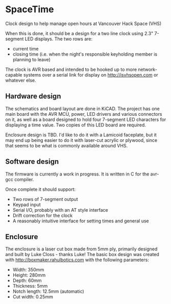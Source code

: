 SpaceTime
=========

Clock design to help manage open hours at Vancouver Hack Space (VHS)

When this is done, it should be a design for a two line clock using 2.3" 7-segment LED
displays.  The two rows are:

* current time
* closing time (i.e. when the night's responsible keyholding member is planning to leave)

The clock is AVR based and intended to be hooked up to more network-capable systems over
a serial link for display on http://isvhsopen.com or whatever else.

Hardware design
---------------

The schematics and board layout are done in KiCAD.  The project has one main board with
the AVR MCU, power, LED drivers and various connectors on it, as well as a board designed
to hold four 7-segment LED characters for displaying a time value.  Two copies of this LED
board are required.

Enclosure design is TBD.  I'd like to do it with a Lamicoid faceplate, but it may end
up being easier to do it with laser-cut acrylic or plywood, since that seems to be what
is commonly available around VHS.

Software design
---------------

The firmware is currently a work in progress.  It is written in C for the avr-gcc
compiler.

Once complete it should support:

* Two rows of 7-segment output
* Keypad input
* Serial I/O, probably with an AT style interface
* Drift correction for the clock
* A reasonably intuitive interface for setting times and general use

Enclosure
---------

The enclosure is a laser cut box made from 5mm ply, primarily designed and built
by Luke Closs - thanks Luke!  The basic box design was created with
http://boxmaker.rahulbotics.com with the following parameters:

* Width: 350mm
* Height: 280mm
* Depth: 60mm
* Thickness: 5mm
* Notch length: 12.5mm (automatic)
* Cut width: 0.25mm


